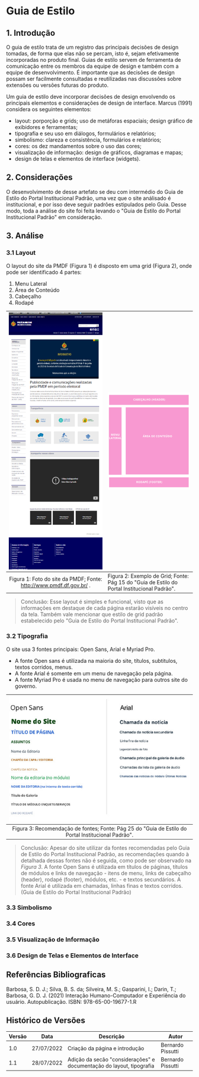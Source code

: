 # Guia de Estilo

## 1. Introdução

O guia de estilo trata de um registro das principais decisões de design tomadas, de forma que elas não se percam, isto é, sejam efetivamente
incorporadas no produto final. Guias de estilo servem de ferramenta de comunicação entre os membros da equipe de design e também com a equipe
de desenvolvimento. É importante que as decisões de design possam ser facilmente consultadas e reutilizadas nas discussões sobre extensões ou
versões futuras do produto.

Um guia de estilo deve incorporar decisões de design envolvendo os principais elementos e considerações de design de interface. Marcus (1991)
considera os seguintes elementos:
- layout: porporção e grids; uso de metáforas espaciais; design gráfico de exibidores e ferramentas;
- tipografia e seu uso em diálogos, formulários e relatórios;
- simbolismo: clareza e consistência, formulários e relatórios;
- cores: os dez mandamentos sobre o uso das cores;
- visualização de informação: design de gráficos, diagramas e mapas;
- design de telas e elementos de interface (widgets).

## 2. Considerações
O desenvolvimento de desse artefato se deu com intermédio do Guia de Estilo do Portal Institucional Padrão, uma vez que
o site análisado é institucional, e por isso deve seguir padrões estipulados pelo Guia. Desse modo, toda a análise do site 
foi feita levando o "Guia de Estilo do Portal Institucional Padrão" em consideração.


## 3. Análise

### 3.1 Layout
O layout do site da PMDF (Figura 1) é disposto em uma grid (Figura 2), onde pode ser identificado 4 partes:
1. Menu Lateral
2. Área de Conteúdo
3. Cabeçalho
4. Rodapé

|       ![foto do site da PMDF](../_media/grid_site_pmdf2.png)        | ![grid do site da PMDF](../_media/grid_site_pmdf.png)                                        |
|:-------------------------------------------------------------------:|----------------------------------------------------------------------------------------------|
| Figura 1: Foto do site da PMDF; Fonte: http://www.pmdf.df.gov.br/ . | Figura 2: Exemplo de Grid; Fonte: Pág 15 do "Guia de Estilo do Portal Institucional Padrão". |

> Conclusão: Esse layout é simples e funcional, visto que as informações em destaque de cada página estarão 
> visíveis no centro da tela. Também vale mencionar que estilo de grid padrão estabelecido pelo "Guia de Estilo do Portal Institucional Padrão".

### 3.2 Tipografia
O site usa 3 fontes principais: Open Sans, Arial e Myriad Pro.
- A fonte Open sans é utilizada na maioria do site, títulos, subtitulos, textos corridos, menus.
- A fonte Arial é somente em um menu de navegação pela página.
- A fonte Myriad Pro é usada no menu de navegação para outros site do governo.

|                     ![foto do site da PMDF](../_media/utilizacao_de_fontes.png)                     |
|:---------------------------------------------------------------------------------------------------:|
| Figura 3: Recomendação de fontes; Fonte: Pág 25 do "Guia de Estilo do Portal Institucional Padrão". |


>Conclusão: Apesar do site utilizar da fontes recomendadas pelo Guia de Estilo do Portal Institucional Padrão, as recomendações quando à
> detalhada dessas fontes não é seguida, como pode ser observado na _Figura 3_. A fonte Open Sans é utilizada em títulos de páginas, títulos de módulos e links de navegação - itens
> de menu, links de cabeçalho (header), rodapé (footer), módulos, etc. - e textos secundários. A fonte Arial é utilizada em chamadas, linhas finas
> e textos corridos.(Guia de Estilo do Portal Institucional Padrão)

### 3.3 Simbolismo

### 3.4 Cores

### 3.5 Visualização de Informação

### 3.6 Design de Telas e Elementos de Interface

## Referências Bibliograficas

Barbosa, S. D. J.; Silva, B. S. da; Silveira, M. S.; Gasparini, I.; Darin, T.; Barbosa, G. D. J. (2021)
Interação Humano-Computador e Experiência do usuário. Autopublicação. ISBN: 978-65-00-19677-1.R

## Histórico de Versões

| Versão | Data       | Descrição                                                                 | Autor               |
|--------|------------|---------------------------------------------------------------------------|---------------------|
| 1.0    | 27/07/2022 | Criação da página e introdução                                            | Bernardo Pissutti   |
| 1.1    | 28/07/2022 | Adição da secão "considerações" e documentação do layout, tipografia      | Bernardo Pissutti   |
